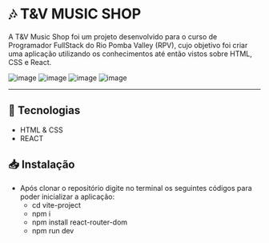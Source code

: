 # 🎶 T&V MUSIC SHOP
A T&V Music Shop foi um projeto desenvolvido para o curso de Programador FullStack do Rio Pomba Valley (RPV), cujo objetivo foi criar uma aplicação utilizando os conhecimentos até então vistos sobre HTML, CSS e React.

![image](https://github.com/tarsibfritz/TVMusicShop/assets/157611569/4c55c141-7209-41c3-b4b7-4182c45162da)
![image](https://github.com/tarsibfritz/TVMusicShop/assets/157611569/b1fc5e3a-cc9c-4f1e-ba16-b7d1e8e8c683)
![image](https://github.com/tarsibfritz/TVMusicShop/assets/157611569/b7fc3005-7c16-4023-894f-62b8a98ca6de)
![image](https://github.com/tarsibfritz/TVMusicShop/assets/157611569/727d6b10-19b0-44b6-8117-8e2b96518f85)

------------

## 🚀 Tecnologias
- HTML & CSS
- REACT
  
## 📥 Instalação
- Após clonar o repositório digite no terminal os seguintes códigos para poder inicializar a aplicação:
   - cd vite-project
   - npm i
   - npm install react-router-dom
   - npm run dev
